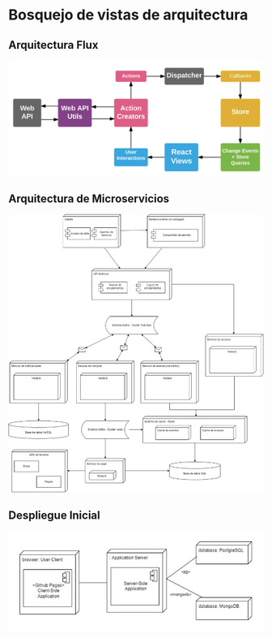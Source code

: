 # Bosquejo de vistas de arquitectura

## Arquitectura Flux

![ArquitecturaFlux](/s01-Grupo3-MusicFest/Proyecto/Imagenes/FluxArchitecture.png)

## Arquitectura de Microservicios

![ArquitecturaMicroservicios](/s01-Grupo3-MusicFest/Proyecto/Imagenes/Diagramas_iteraciones-Arquitectura%20de%20microservicios.drawio.png)

## Despliegue Inicial

![DespliegueInicial](/s01-Grupo3-MusicFest/Proyecto/Imagenes/DespliegueInicial.jpg)